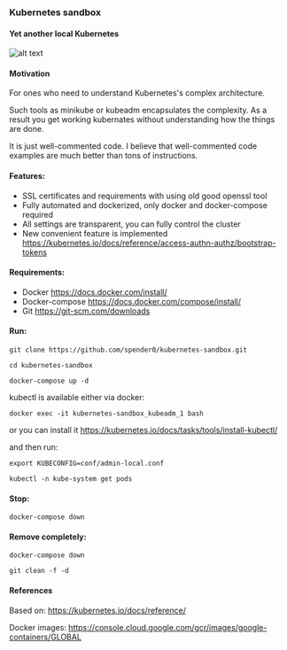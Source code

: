 ### Kubernetes sandbox
#### Yet another local Kubernetes
![alt text](https://github.com/spender0/kubernetes-sandbox/raw/master/kubernetes-sandbox.jpg)
 
#### Motivation
For ones who need to understand Kubernetes's complex architecture.

Such tools as minikube or kubeadm encapsulates the complexity.
As a result you get working kubernates without understanding how the things are done.

It is just well-commented code. I believe that well-commented code examples are much better than tons of instructions.

#### Features:
* SSL certificates and requirements with using old good openssl tool
* Fully automated and dockerized, only docker and docker-compose required
* All settings are transparent, you can fully control the cluster
* New convenient feature is implemented https://kubernetes.io/docs/reference/access-authn-authz/bootstrap-tokens

#### Requirements:
* Docker https://docs.docker.com/install/
* Docker-compose https://docs.docker.com/compose/install/
* Git https://git-scm.com/downloads

#### Run:

```
git clone https://github.com/spender0/kubernetes-sandbox.git

cd kubernetes-sandbox

docker-compose up -d
```

kubectl is available either via docker:

`docker exec -it kubernetes-sandbox_kubeadm_1 bash`

or you can install it https://kubernetes.io/docs/tasks/tools/install-kubectl/

and then run:

```
export KUBECONFIG=conf/admin-local.conf

kubectl -n kube-system get pods
``` 

#### Stop:
```
docker-compose down
```

#### Remove completely:
```
docker-compose down

git clean -f -d
```

#### References
Based on: https://kubernetes.io/docs/reference/

Docker images: https://console.cloud.google.com/gcr/images/google-containers/GLOBAL
